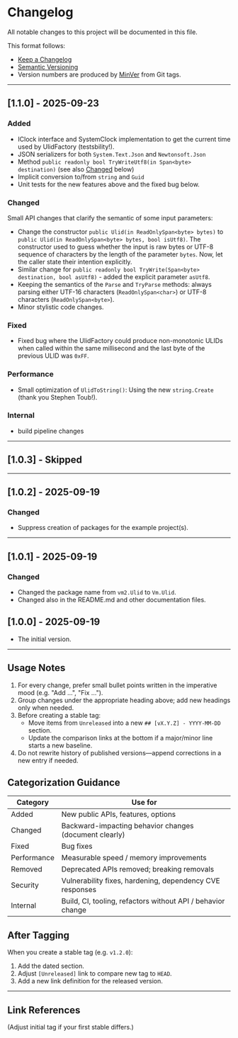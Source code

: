 ﻿# Changelog

All notable changes to this project will be documented in this file.

This format follows:

- [Keep a Changelog](https://keepachangelog.com/en/1.1.0/)
- [Semantic Versioning](https://semver.org/)
- Version numbers are produced by [MinVer](./ReleaseProcess.md) from Git tags.

<!--
## [Unreleased]

### Added
- (add new features here)

### Changed
- (add behavior changes here)

### Fixed
- (add bug fixes here)

### Performance
- (add performance improvements here)

### Removed
- (add removed/obsolete items here)

### Security
- (add security-related changes here)

### Internal
- (tooling, infrastructure, build pipeline changes)
-->

---

## [1.1.0] - 2025-09-23

### Added

- IClock interface and SystemClock implementation to get the current time used by UlidFactory (testsbility!).
- JSON serializers for both `System.Text.Json` and `Newtonsoft.Json`
- Method `public readonly bool TryWriteUtf8(in Span<byte> destination)` (see also [Changed](#changed) below)
- Implicit conversion to/from `string` and `Guid`
- Unit tests for the new features above and the fixed bug below.

### Changed

Small API changes that clarify the semantic of some input parameters:

- Change the constructor `public Ulid(in ReadOnlySpan<byte> bytes)` to `public Ulid(in ReadOnlySpan<byte> bytes, bool isUtf8)`.
  The constructor used to guess whether the input is raw bytes or UTF-8 sequence of characters by the length of the parameter
  `bytes`. Now, let the caller state their intention explicitly.
- Similar change for `public readonly bool TryWrite(Span<byte> destination, bool asUtf8)` - added the explicit parameter
  `asUtf8`.
- Keeping the semantics of the `Parse` and `TryParse` methods: always parsing either UTF-16 characters (`ReadOnlySpan<char>`) or
  UTF-8 characters (`ReadOnlySpan<byte>`).
- Minor stylistic code changes.

### Fixed
- Fixed bug where the UlidFactory could produce non-monotonic ULIDs when called within the same millisecond and the last byte of
  the previous ULID was `0xFF`.

### Performance

- Small optimization of `UlidToString()`: Using the new `string.Create` (thank you Stephen Toub!).

### Internal
- build pipeline changes

---

## [1.0.3] - Skipped

---

## [1.0.2] - 2025-09-19

### Changed

- Suppress creation of packages for the example project(s).

---

## [1.0.1] - 2025-09-19

### Changed

- Changed the package name from `vm2.Ulid` to `Vm.Ulid`.
- Changed also in the README.md and other documentation files.

## [1.0.0] - 2025-09-19

- The initial version.

---

## Usage Notes

1. For every change, prefer small bullet points written in the imperative mood (e.g. "Add …", "Fix …").
2. Group changes under the appropriate heading above; add new headings only when needed.
3. Before creating a stable tag:
   - Move items from `Unreleased` into a new `## [vX.Y.Z] - YYYY-MM-DD` section.
   - Update the comparison links at the bottom if a major/minor line starts a new baseline.
4. Do not rewrite history of published versions—append corrections in a new entry if needed.

## Categorization Guidance

| Category     | Use for                                                            |
|--------------|--------------------------------------------------------------------|
| Added        | New public APIs, features, options                                 |
| Changed      | Backward-impacting behavior changes (document clearly)             |
| Fixed        | Bug fixes                                                          |
| Performance  | Measurable speed / memory improvements                             |
| Removed      | Deprecated APIs removed; breaking removals                         |
| Security     | Vulnerability fixes, hardening, dependency CVE responses           |
| Internal     | Build, CI, tooling, refactors without API / behavior change        |

## After Tagging

When you create a stable tag (e.g. `v1.2.0`):

1. Add the dated section.
2. Adjust `[Unreleased]` link to compare new tag to `HEAD`.
3. Add a new link definition for the released version.

---

## Link References

(Adjust initial tag if your first stable differs.)
